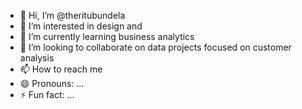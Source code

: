 - 👋 Hi, I’m @theritubundela
- 👀 I’m interested in design and 
- 🌱 I’m currently learning business analytics 
- 💞️ I’m looking to collaborate on data projects focused on customer analysis
- 📫 How to reach me 
- 😄 Pronouns: ...
- ⚡ Fun fact: ...

<!---
theritubundela/theritubundela is a ✨ special ✨ repository because its `README.md` (this file) appears on your GitHub profile.
You can click the Preview link to take a look at your changes.
--->
